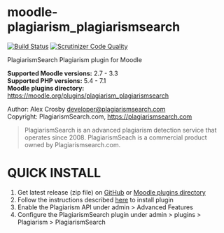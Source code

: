 # moodle-plagiarism_plagiarismsearch  

[![Build Status](https://api.travis-ci.org/plagiarismsearch/moodle-plagiarism_plagiarismsearch.svg?branch=master)](https://travis-ci.org/plagiarismsearch/moodle-plagiarism_plagiarismsearch)
[![Scrutinizer Code Quality](https://scrutinizer-ci.com/g/plagiarismsearch/moodle-plagiarism_plagiarismsearch/badges/quality-score.png?b=master)](https://scrutinizer-ci.com/g/plagiarismsearch/moodle-plagiarism_plagiarismsearch/?branch=master)

PlagiarismSearch Plagiarism plugin for Moodle

**Supported Moodle versions:** 2.7 - 3.3  
**Supported PHP versions:** 5.4 - 7.1  
**Moodle plugins directory:** https://moodle.org/plugins/plagiarism_plagiarismsearch

Author: Alex Crosby <developer@plagiarismsearch.com>  
Copyright: PlagiarismSearch.com, https://plagiarismsearch.com  

 > PlagiarismSearch is an advanced plagiarism detection service that operates since 2008. 
PlagiarismSeach is a commercial product owned by Plagiarismsearch.com.


QUICK INSTALL  
==============  

1. Get latest release (zip file) on [GitHub](https://github.com/plagiarismsearch/moodle-plagiarism_plagiarismsearch/releases) or [Moodle plugins directory](https://moodle.org/plugins/plagiarism_plagiarismsearch)
2. Follow the instructions described [here](https://docs.moodle.org/31/en/Installing_plugins#Installing_via_uploaded_ZIP_file) to install plugin
3. Enable the Plagiarism API under admin > Advanced Features  
4. Configure the PlagiarismSearch plugin under admin > plugins > Plagiarism > PlagiarismSearch  
